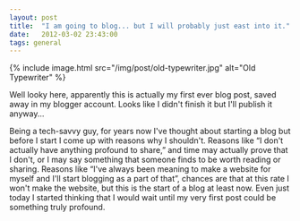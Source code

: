 ```yaml
---
layout: post
title:  "I am going to blog... but I will probably just east into it."
date:   2012-03-02 23:43:00
tags: general
---
```


{% include image.html src="/img/post/old-typewriter.jpg" alt="Old Typewriter" %}

Well looky here, apparently this is actually my first ever blog post, saved away in my blogger account. Looks like I
didn't finish it but I'll publish it anyway...

Being a tech-savvy guy, for years now I've thought about starting a blog but before I start I come up with reasons why I
shouldn't. Reasons like “I don't actually have anything profound to share,” and time may actually prove that I don't, or
I may say something that someone finds to be worth reading or sharing. Reasons like “I've always been meaning to make a
website for myself and I'll start blogging as a part of that”, chances are that at this rate I won't make the website,
but this is the start of a blog at least now. Even just today I started thinking that I would wait until my very first
post could be something truly profound.